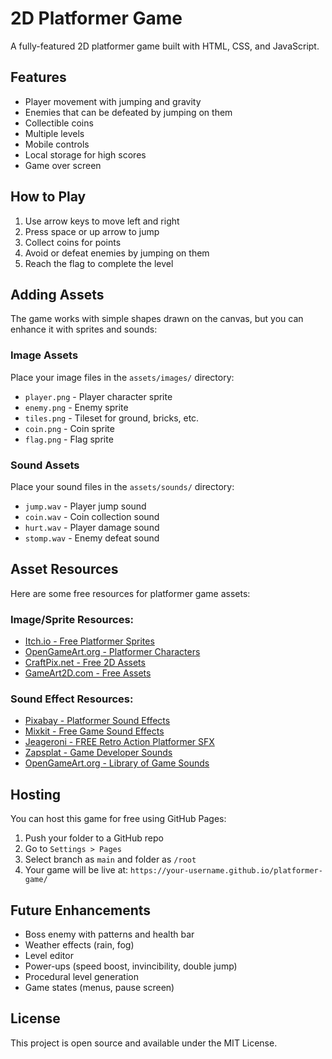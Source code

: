# 2D Platformer Game

A fully-featured 2D platformer game built with HTML, CSS, and JavaScript.

## Features

- Player movement with jumping and gravity
- Enemies that can be defeated by jumping on them
- Collectible coins
- Multiple levels
- Mobile controls
- Local storage for high scores
- Game over screen

## How to Play

1. Use arrow keys to move left and right
2. Press space or up arrow to jump
3. Collect coins for points
4. Avoid or defeat enemies by jumping on them
5. Reach the flag to complete the level

## Adding Assets

The game works with simple shapes drawn on the canvas, but you can enhance it with sprites and sounds:

### Image Assets

Place your image files in the `assets/images/` directory:

- `player.png` - Player character sprite
- `enemy.png` - Enemy sprite
- `tiles.png` - Tileset for ground, bricks, etc.
- `coin.png` - Coin sprite
- `flag.png` - Flag sprite

### Sound Assets

Place your sound files in the `assets/sounds/` directory:

- `jump.wav` - Player jump sound
- `coin.wav` - Coin collection sound
- `hurt.wav` - Player damage sound
- `stomp.wav` - Enemy defeat sound

## Asset Resources

Here are some free resources for platformer game assets:

### Image/Sprite Resources:

- [Itch.io - Free Platformer Sprites](https://itch.io/game-assets/free/genre-platformer/tag-sprites)
- [OpenGameArt.org - Platformer Characters](https://opengameart.org/content/platformersidescroller-characters-and-enemies)
- [CraftPix.net - Free 2D Assets](https://craftpix.net/freebies/)
- [GameArt2D.com - Free Assets](https://www.gameart2d.com/freebies.html)

### Sound Effect Resources:

- [Pixabay - Platformer Sound Effects](https://pixabay.com/sound-effects/search/platformer/)
- [Mixkit - Free Game Sound Effects](https://mixkit.co/free-sound-effects/game/)
- [Jeageroni - FREE Retro Action Platformer SFX](https://jeageroni.itch.io/free-action-platformer-sound-effects)
- [Zapsplat - Game Developer Sounds](https://www.zapsplat.com/sound-effect-category/game-sounds/)
- [OpenGameArt.org - Library of Game Sounds](https://opengameart.org/content/library-of-game-sounds)

## Hosting

You can host this game for free using GitHub Pages:

1. Push your folder to a GitHub repo
2. Go to `Settings > Pages`
3. Select branch as `main` and folder as `/root`
4. Your game will be live at: `https://your-username.github.io/platformer-game/`

## Future Enhancements

- Boss enemy with patterns and health bar
- Weather effects (rain, fog)
- Level editor
- Power-ups (speed boost, invincibility, double jump)
- Procedural level generation
- Game states (menus, pause screen)

## License

This project is open source and available under the MIT License.